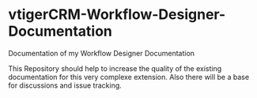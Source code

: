 vtigerCRM-Workflow-Designer-Documentation
=========================================

Documentation of my Workflow Designer Documentation

This Repository should help to increase the quality of the existing documentation for this very complexe extension.
Also there will be a base for discussions and issue tracking.
